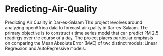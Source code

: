# Predicting-Air-Quality
Predicting Air Quality in Dar-es-Salaam
This project revolves around analyzing openAfrica data to forecast air quality in Dar-es-Salaam. The primary objective is to construct a time series model that can predict PM 2.5 readings over the course of a day. The project places particular emphasis on comparing the Mean Absolute Error (MAE) of two distinct models: Linear Regression and AutoRegressive models.
